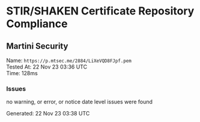 # STIR/SHAKEN Certificate Repository Compliance

## Martini Security

Name: `https://p.mtsec.me/2884/LiXeVQD8FJpf.pem`\
Tested At: 22 Nov 23 03:36 UTC\
Time: 128ms

### Issues

no warning, or error, or notice date level issues were found

Generated: 22 Nov 23 03:38 UTC